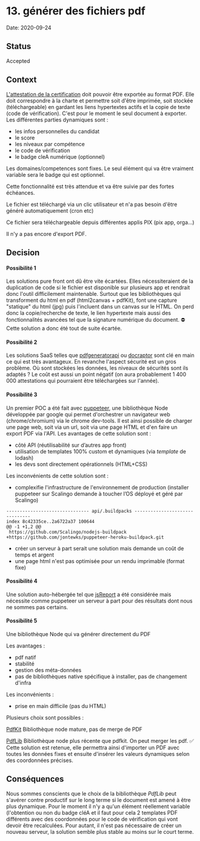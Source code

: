 # 13. générer des fichiers pdf

Date: 2020-09-24

## Status

Accepted

## Context

[L'attestation de la certification](../assets/attestation_WF_V2-simple-filigrame.pdf) doit pouvoir être exportée au format PDF. 
Elle doit correspondre à la charte et permettre soit d'être imprimée, soit stockée (téléchargeable) en gardant les liens hypertextes actifs et la copie de texte (code de vérification).
C'est pour le moment le seul document à exporter.
Les différentes parties dynamiques sont :
- les infos personnelles du candidat
- le score
- les niveaux par compétence
- le code de vérification
- le badge cleA numérique (optionnel)

Les domaines/competences sont fixes. Le seul élément qui va être vraiment variable sera le badge qui est optionnel.

Cette fonctionnalité est très attendue et va être suivie par des fortes échéances.

Le fichier est téléchargé via un clic utilisateur et n'a pas besoin d'être généré automatiquement (cron etc)

Ce fichier sera téléchargeable depuis différentes applis PIX (pix app, orga...)

Il n'y a pas encore d'export PDF.


## Decision

#### Possibilité 1
Les solutions pure front ont dû être vite écartées. Elles nécessiteraient de la duplication de code si le fichier est disponible sur plusieurs app et rendrait donc l'outil difficilement maintenable.
Surtout que les bibliothèques qui transforment du html en pdf (html2canvas + pdfKit), font une capture "statique" du html (jpg) puis l'incluent dans un canvas sur le HTML. 
On perd donc la copie/recherche de texte, le lien hypertexte mais aussi des fonctionnalités avancées tel que la signature numérique du document.
⛔️ Cette solution a donc été tout de suite écartée.

#### Possibilité 2
Les solutions SaaS telles que [pdfgeneratorapi](https://pdfgeneratorapi.com/) ou [docraptor](https://docraptor.com/how-it-works) sont clé en main ce qui est très avantageux.
En revanche l'aspect sécurité est un gros problème. Où sont stockées les données, les niveaux de sécurités sont ils adaptés ?
Le coût est aussi un point négatif (on aura probablement 1 400 000 attestations qui pourraient être téléchargées sur l'année).

#### Possibilité 3
Un premier POC a été fait avec [puppeteer](https://github.com/puppeteer/puppeteer), une bibliothèque Node développée par google qui permet d'orchestrer un navigateur web (chrome/chromium) via le chrome dev-tools.
Il est ainsi possible de charger une page web, soit via un url, soit via une page HTML et d'en faire un export PDF via l'API.
Les avantages de cette solution sont :
- côté API (réutilisabilité sur d’autres app front)
- utilisation de templates 100% custom et dynamiques (via _template_ de lodash)
- les devs sont directement opérationnels (HTML+CSS)

Les inconvénients de cette solution sont :
- complexifie l'infrastructure de l'environnement de production (installer puppeteer sur Scalingo demande à toucher l’OS déployé et géré par Scalingo)
```
------------------------------- api/.buildpacks -------------------------------
index 8c42335ce..2a6722a37 100644
@@ -1 +1,2 @@
 https://github.com/Scalingo/nodejs-buildpack
+https://github.com/jontewks/puppeteer-heroku-buildpack.git
 ``` 
- créer un serveur à part serait une solution mais demande un coût de temps et argent
- une page html n'est pas optimisée pour un rendu imprimable (format fixe)

#### Possibilité 4
Une solution auto-hébergée tel que [jsReport](https://jsreport.net/) a été considérée mais nécessite comme puppeteer un serveur à part pour des résultats dont nous ne sommes pas certains.

#### Possibilité 5
Une bibliothèque Node qui va générer directement du PDF

Les avantages :
- pdf natif
- stabilité
- gestion des méta-données
- pas de bibliothèques native spécifique à installer, pas de changement d'infra

Les inconvénients :
- prise en main difficile (pas du HTML)

Plusieurs choix sont possibles :

[PdfKit](https://pdfkit.org/)
Bibliothèque node mature, pas de merge de PDF

[PdfLib](https://www.pdflib.com/documentation/howtos/)
Bibliothèque node plus récente que pdfkit.
On peut merger les pdf.
✅ Cette solution est retenue, elle permettra ainsi d'importer un PDF avec toutes les données fixes et ensuite d'insérer les valeurs dynamiques selon des coordonnées précises.



## Conséquences

Nous sommes conscients que le choix de la bibliothèque _PdfLib_ peut s'avérer contre productif sur le long terme si le document est amené à être plus dynamique.
Pour le moment il n'y a qu'un élément réellement variable (l'obtention ou non du badge cléA et il faut pour cela 2 templates PDF différents avec des coordonnées pour le code de vérification qui vont devoir être recalculées.
Pour autant, il n'est pas nécessaire de créer un nouveau serveur, la solution semble plus stable au moins sur le court terme.
